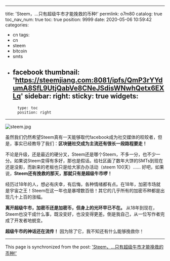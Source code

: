 
---
title: 'Steem，...只有超级牛市才能挽救的币种!'
permlink: o7m80
catalog: true
toc_nav_num: true
toc: true
position: 9999
date: 2020-05-06 10:59:42
categories:
- cn
tags:
- cn
- steem
- bitcoin
- smts
- facebook
thumbnail: 'https://steemjiang.com:8081/ipfs/QmP3rYYdumA8SfL9UtjQabVe8CNeJSdisWNwhQetx6EXLq'
sidebar:
    right:
        sticky: true
widgets:
    -
        type: toc
        position: right
---


![steem.jpg](https://steemjiang.com:8081/ipfs/QmP3rYYdumA8SfL9UtjQabVe8CNeJSdisWNwhQetx6EXLq)

虽然我们仍然希望Steem真有一天能够取代facebook成为社交媒体的皎皎者，但是，事实已经教导了我们：**区块链社交成为主流还有很长一段路程要走！** 

不论是升级，还是最近的硬分叉，Steem还是哪个Steem，不多一分，也不少一分。如果说Steem变得有多好，那也是假话。给社区画了数年大饼的SMTs到现在还是没影，而新来的老板也只是给大家办办活动（steem 100天）...... 好吧，如果说，**Steem还有挽救的那天，那就只有是超级牛市啰！**

经历过18年的人，想必有庆幸，有后悔，各种情绪都有点。在18年，加密市场就是宇宙之王！Steem在这一年也是暴增数百倍！其它的几乎所有的加密币种都是出现几十上百的涨幅。

**离开超级牛市，加密币还是加密币，但身上的光环早已不在。** 从18年到现在，Steem也没干成什么事，既没变好，也没变得更差。倒是我自己，从一位写作者完成了开发者地蜕变。

**超级牛市的神话还在流传！** 因为除了它，我不知还有什么能够挽救你！

- - -

This page is synchronized from the post: ['Steem，...只有超级牛市才能挽救的币种!'](https://steemit.com/@lemooljiang/o7m80)
